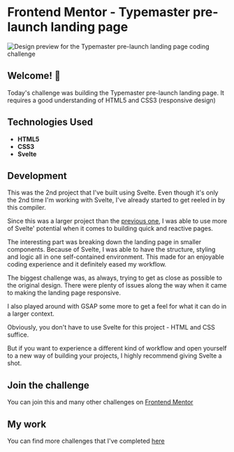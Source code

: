 # Frontend Mentor - Typemaster pre-launch landing page

![Design preview for the Typemaster pre-launch landing page
 coding challenge](./preview.jpg)

## Welcome! 👋

Today's challenge was building the Typemaster pre-launch landing page. It requires a good understanding of HTML5 and CSS3 (responsive design)

## Technologies Used

* **HTML5**
* **CSS3**
* **Svelte**

## Development

This was the 2nd project that I've built using Svelte. Even though it's only the 2nd time I'm working with Svelte, I've already started to get reeled in by this compiler.

Since this was a larger project than the [previous one](https://github.com/Remus432/order-summary-component), I was able to use more of Svelte' potential when it comes to building quick and reactive pages. 

The interesting part was breaking down the landing page in smaller components. Because of Svelte, I was able to have the structure, styling and logic all in one self-contained environment. This made for an enjoyable coding experience and it definitely eased my workflow.

The biggest challenge was, as always, trying to get as close as possible to the original design. There were plenty of issues along the way when it came to making the landing page responsive.

I also played around with GSAP some more to get a feel for what it can do in a larger context.

Obviously, you don't have to use Svelte for this project - HTML and CSS suffice.

But if you want to experience a different kind of workflow and open yourself to a new way of building your projects, I highly recommend giving Svelte a shot.

## Join the challenge

You can join this and many other challenges on [Frontend Mentor](https://www.frontendmentor.io/)

## My work

You can find more challenges that I've completed [here](https://www.frontendmentor.io/profile/Remus432)
